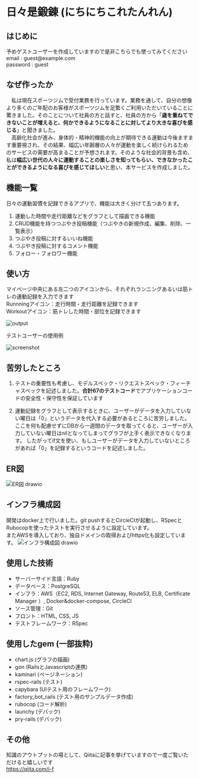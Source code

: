 # 日々是鍛錬 (にちにちこれたんれん)

## はじめに
予めゲストユーザーを作成していますので是非こちらでも使ってみてください  
email : guest@example<span>.com</span>  
password : guest  

## なぜ作ったか  
　私は現在スポーツジムで受付業務を行っています。業務を通して、自分の想像より多くのご年配のお客様がスポーツジムを足繁くご利用いただいていることに驚きました。そのことについて社員の方と話すと、社員の方から「**歳を重ねてできないことが増えると、何かできるようになることに対してより大きな喜びを感じる**」と聞きました。  
　高齢化社会が進み、身体的・精神的機能の向上が期待できる運動は今後ますます重要視され、その結果、幅広い年齢層の人々が運動を楽しく続けられるためのサービスの需要が高まることが予想されます。そのような社会的背景も含め、私は**幅広い世代の人々に運動することの楽しさを知ってもらい、できなかったことができるようになる喜びを感じてほしい**と思い、本サービスを作成しました。  


## 機能一覧
日々の運動習慣を記録できるアプリで、機能は大きく分けて五つあります。

1. 運動した時間や走行距離などをグラフとして描画できる機能
2. CRUD機能を持つつぶやき投稿機能（つぶやきの新規作成、編集、削除、一覧表示）
3. つぶやき投稿に対するいいね機能
4. つぶやき投稿に対するコメント機能
5. フォロー・フォロワー機能


## 使い方
マイページ中央にある左二つのアイコンから、それぞれランニングあるいは筋トレの運動記録を入力できます  
Runnningアイコン：走行時間・走行距離を記録できます  
Workoutアイコン：筋トレした時間・部位を記録できます  

![output](https://user-images.githubusercontent.com/81734783/144445451-70356536-4b62-4fd3-9a46-c0da29cc527b.gif)  

テストユーザーの使用例  

![screenshot](https://user-images.githubusercontent.com/81734783/144441499-e1157da7-cc10-4243-8dff-85cab62dfe66.png)  


## 苦労したところ
1. テストの重要性も考慮し、モデルスペック・リクエストスペック・フィーチャスペックを記述しました。**合計67のテストコード**でアプリケーションコードの安全性・保守性を保証しています

2. 運動記録をグラフとして表示するときに、ユーザーがデータを入力していない曜日は「0」というデータを代入する必要があるところに苦労しました。
ここを何も配慮せずにDBから一週間のデータを取ってくると、ユーザーが入力していない曜日はnilとなってしまってグラフが上手く表示できなくなります。
したがってif文を使い、もしユーザーがデータを入力していないところがあれば「0」を記録するというコードを記述しました。


## ER図
![ER図 drawio](https://user-images.githubusercontent.com/81734783/149665339-c8b9526c-d434-4641-9209-d81053f21d30.png)

## インフラ構成図
開発はdocker上で行いました。git pushするとCircleCIが起動し、RSpecとRubocopを使ったテストを実行させるように設定しています。  
またAWSを導入しており、独自ドメインの取得およびhttps化も設定しています。
![インフラ構成図 drawio](https://user-images.githubusercontent.com/81734783/148368850-d7af9b5f-15a6-4dfe-a8a5-d8563f1e75a1.png)

  
## 使用した技術
* サーバーサイド言語：Ruby
* データベース：PostgreSQL
* インフラ：AWS（EC2, RDS, Internet Gateway, Route53, ELB, Certificate Manager ）, Docker&docker-compose, CircleCI
* ソース管理：Git
* フロント：HTML, CSS, JS
* テストフレームワーク：RSpec  


## 使用したgem (一部抜粋)
* chart.js (グラフの描画)
* gon (RailsとJavascriptの連携)
* kaminari (ページネーション)
* rspec-rails (テスト)
* capybara (UIテスト用のフレームワーク)
* factory_bot_rails (テスト用のサンプルデータ作成)
* rubocop (コード解析)
* launchy (デバック)
* pry-rails (デバック)  


## その他
知識のアウトプットの場として、Qiitaに記事を挙げていますので一度ご覧いただけると嬉しいです  
https://qiita.com/i-f
